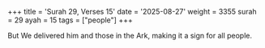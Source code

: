 +++
title = 'Surah 29, Verses 15'
date = '2025-08-27'
weight = 3355
surah = 29
ayah = 15
tags = ["people"]
+++

But We delivered him and those in the Ark, making it a sign for all people.
